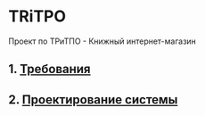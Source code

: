 # TRiTPO

Проект по ТРиТПО - Книжный интернет-магазин

## 1. [Требования](https://github.com/kpkq/TRiTPO/blob/main/docs/requirements.md)

## 2. [Проектирование системы](https://github.com/kpkq/TRiTPO/blob/main/docs/system_design.md)
